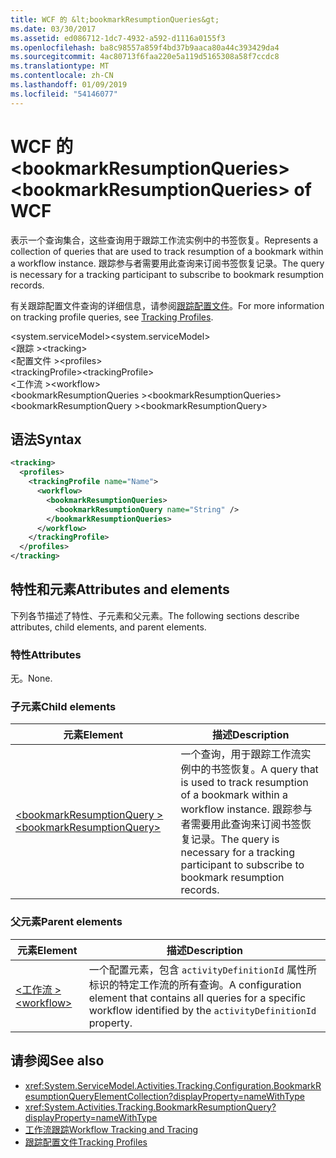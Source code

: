 ```yaml
---
title: WCF 的 &lt;bookmarkResumptionQueries&gt;
ms.date: 03/30/2017
ms.assetid: ed086712-1dc7-4932-a592-d1116a0155f3
ms.openlocfilehash: ba8c98557a859f4bd37b9aaca80a44c393429da4
ms.sourcegitcommit: 4ac80713f6faa220e5a119d5165308a58f7ccdc8
ms.translationtype: MT
ms.contentlocale: zh-CN
ms.lasthandoff: 01/09/2019
ms.locfileid: "54146077"
---
```

# <a name="ltbookmarkresumptionqueriesgt-of-wcf"></a><span data-ttu-id="15186-102">WCF 的 &lt;bookmarkResumptionQueries&gt;</span><span class="sxs-lookup"><span data-stu-id="15186-102">&lt;bookmarkResumptionQueries&gt; of WCF</span></span>
  
<span data-ttu-id="15186-103">表示一个查询集合，这些查询用于跟踪工作流实例中的书签恢复。</span><span class="sxs-lookup"><span data-stu-id="15186-103">Represents a collection of queries that are used to track resumption of a bookmark within a workflow instance.</span></span> <span data-ttu-id="15186-104">跟踪参与者需要用此查询来订阅书签恢复记录。</span><span class="sxs-lookup"><span data-stu-id="15186-104">The query is necessary for a tracking participant to subscribe to bookmark resumption records.</span></span>  
  
<span data-ttu-id="15186-105">有关跟踪配置文件查询的详细信息，请参阅[跟踪配置文件](../../../../../docs/framework/windows-workflow-foundation/tracking-profiles.md)。</span><span class="sxs-lookup"><span data-stu-id="15186-105">For more information on tracking profile queries, see [Tracking Profiles](../../../../../docs/framework/windows-workflow-foundation/tracking-profiles.md).</span></span>
  
<span data-ttu-id="15186-106">\<system.serviceModel></span><span class="sxs-lookup"><span data-stu-id="15186-106">\<system.serviceModel></span></span>  
<span data-ttu-id="15186-107">\<跟踪 ></span><span class="sxs-lookup"><span data-stu-id="15186-107">\<tracking></span></span>  
<span data-ttu-id="15186-108">\<配置文件 ></span><span class="sxs-lookup"><span data-stu-id="15186-108">\<profiles></span></span>  
<span data-ttu-id="15186-109">\<trackingProfile></span><span class="sxs-lookup"><span data-stu-id="15186-109">\<trackingProfile></span></span>  
<span data-ttu-id="15186-110">\<工作流 ></span><span class="sxs-lookup"><span data-stu-id="15186-110">\<workflow></span></span>  
<span data-ttu-id="15186-111">\<bookmarkResumptionQueries ></span><span class="sxs-lookup"><span data-stu-id="15186-111">\<bookmarkResumptionQueries></span></span>  
<span data-ttu-id="15186-112">\<bookmarkResumptionQuery ></span><span class="sxs-lookup"><span data-stu-id="15186-112">\<bookmarkResumptionQuery></span></span>  
  
## <a name="syntax"></a><span data-ttu-id="15186-113">语法</span><span class="sxs-lookup"><span data-stu-id="15186-113">Syntax</span></span>  
  
```xml  
<tracking>
  <profiles>
    <trackingProfile name="Name">
      <workflow>
        <bookmarkResumptionQueries>
          <bookmarkResumptionQuery name="String" />
        </bookmarkResumptionQueries>
      </workflow>
    </trackingProfile>
  </profiles>
</tracking>
```  
  
## <a name="attributes-and-elements"></a><span data-ttu-id="15186-114">特性和元素</span><span class="sxs-lookup"><span data-stu-id="15186-114">Attributes and elements</span></span>  
  
<span data-ttu-id="15186-115">下列各节描述了特性、子元素和父元素。</span><span class="sxs-lookup"><span data-stu-id="15186-115">The following sections describe attributes, child elements, and parent elements.</span></span>  
  
### <a name="attributes"></a><span data-ttu-id="15186-116">特性</span><span class="sxs-lookup"><span data-stu-id="15186-116">Attributes</span></span>  
  
<span data-ttu-id="15186-117">无。</span><span class="sxs-lookup"><span data-stu-id="15186-117">None.</span></span>  
  
### <a name="child-elements"></a><span data-ttu-id="15186-118">子元素</span><span class="sxs-lookup"><span data-stu-id="15186-118">Child elements</span></span>  
  
|<span data-ttu-id="15186-119">元素</span><span class="sxs-lookup"><span data-stu-id="15186-119">Element</span></span>|<span data-ttu-id="15186-120">描述</span><span class="sxs-lookup"><span data-stu-id="15186-120">Description</span></span>|  
|-------------|-----------------|  
|[<span data-ttu-id="15186-121">\<bookmarkResumptionQuery ></span><span class="sxs-lookup"><span data-stu-id="15186-121">\<bookmarkResumptionQuery></span></span>](bookmarkresumptionquery-of-wcf.md)|<span data-ttu-id="15186-122">一个查询，用于跟踪工作流实例中的书签恢复。</span><span class="sxs-lookup"><span data-stu-id="15186-122">A query that is used to track resumption of a bookmark within a workflow instance.</span></span> <span data-ttu-id="15186-123">跟踪参与者需要用此查询来订阅书签恢复记录。</span><span class="sxs-lookup"><span data-stu-id="15186-123">The query is necessary for a tracking participant to subscribe to bookmark resumption records.</span></span>|  
  
### <a name="parent-elements"></a><span data-ttu-id="15186-124">父元素</span><span class="sxs-lookup"><span data-stu-id="15186-124">Parent elements</span></span>  
  
|<span data-ttu-id="15186-125">元素</span><span class="sxs-lookup"><span data-stu-id="15186-125">Element</span></span>|<span data-ttu-id="15186-126">描述</span><span class="sxs-lookup"><span data-stu-id="15186-126">Description</span></span>|  
|-------------|-----------------|  
|[<span data-ttu-id="15186-127">\<工作流 ></span><span class="sxs-lookup"><span data-stu-id="15186-127">\<workflow></span></span>](../../../../../docs/framework/configure-apps/file-schema/windows-workflow-foundation/workflow.md)|<span data-ttu-id="15186-128">一个配置元素，包含 `activityDefinitionId` 属性所标识的特定工作流的所有查询。</span><span class="sxs-lookup"><span data-stu-id="15186-128">A configuration element that contains all queries for a specific workflow identified by the `activityDefinitionId` property.</span></span>|  
  
## <a name="see-also"></a><span data-ttu-id="15186-129">请参阅</span><span class="sxs-lookup"><span data-stu-id="15186-129">See also</span></span>

- <xref:System.ServiceModel.Activities.Tracking.Configuration.BookmarkResumptionQueryElementCollection?displayProperty=nameWithType> 
- <xref:System.Activities.Tracking.BookmarkResumptionQuery?displayProperty=nameWithType>       
- [<span data-ttu-id="15186-130">工作流跟踪</span><span class="sxs-lookup"><span data-stu-id="15186-130">Workflow Tracking and Tracing</span></span>](../../../../../docs/framework/windows-workflow-foundation/workflow-tracking-and-tracing.md)  
- [<span data-ttu-id="15186-131">跟踪配置文件</span><span class="sxs-lookup"><span data-stu-id="15186-131">Tracking Profiles</span></span>](../../../../../docs/framework/windows-workflow-foundation/tracking-profiles.md)

